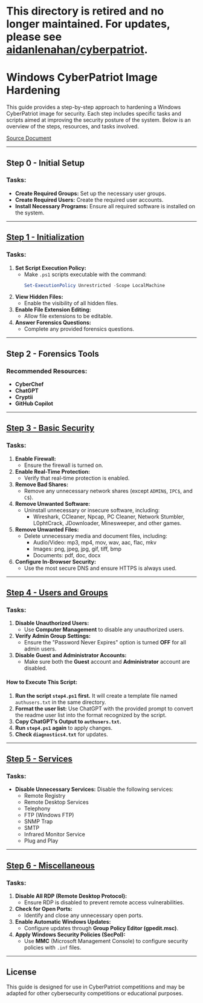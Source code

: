 # This directory is retired and no longer maintained. For updates, please see [aidanlenahan/cyberpatriot](https://github.com/aidanlenahan/cyberpatriot/).

# Windows CyberPatriot Image Hardening

This guide provides a step-by-step approach to hardening a Windows CyberPatriot image for security. Each step includes specific tasks and scripts aimed at improving the security posture of the system. Below is an overview of the steps, resources, and tasks involved.

[Source Document](https://docs.google.com/document/d/e/2PACX-1vT2zjA8CaPWgSmMfjuAQXL91jd2ioXfFl3J_zvzhtXNg7lFbNFENRbakHlqrodOCvrJ8hJ_O5YRnCyt/pub)

---

## Step 0 - Initial Setup
### Tasks:
- **Create Required Groups:** Set up the necessary user groups.
- **Create Required Users:** Create the required user accounts.
- **Install Necessary Programs:** Ensure all required software is installed on the system.

---

## [Step 1 - Initialization](https://raw.githubusercontent.com/aidanlenahan/dev/refs/heads/main/ps/cyberpatriot/masterbible24-25/windows/step1.ps1)
### Tasks:
1. **Set Script Execution Policy:**
   - Make `.ps1` scripts executable with the command:
     ```powershell
     Set-ExecutionPolicy Unrestricted -Scope LocalMachine
     ```
2. **View Hidden Files:**
   - Enable the visibility of all hidden files.
3. **Enable File Extension Editing:**
   - Allow file extensions to be editable.
4. **Answer Forensics Questions:**
   - Complete any provided forensics questions.

---

## Step 2 - Forensics Tools
### Recommended Resources:
- **CyberChef**
- **ChatGPT**
- **Cryptii**
- **GitHub Copilot**

---

## [Step 3 - Basic Security](https://raw.githubusercontent.com/aidanlenahan/dev/refs/heads/main/ps/cyberpatriot/masterbible24-25/windows/step3.ps1)
### Tasks:
1. **Enable Firewall:**
   - Ensure the firewall is turned on.
2. **Enable Real-Time Protection:**
   - Verify that real-time protection is enabled.
3. **Remove Bad Shares:**
   - Remove any unnecessary network shares (except `ADMIN$`, `IPC$`, and `C$`).
4. **Remove Unwanted Software:**
   - Uninstall unnecessary or insecure software, including:
     - Wireshark, CCleaner, Npcap, PC Cleaner, Network Stumbler, L0phtCrack, JDownloader, Minesweeper, and other games.
5. **Remove Unwanted Files:**
   - Delete unnecessary media and document files, including:
     - Audio/Video: mp3, mp4, mov, wav, aac, flac, mkv
     - Images: png, jpeg, jpg, gif, tiff, bmp
     - Documents: pdf, doc, docx
6. **Configure In-Browser Security:**
   - Use the most secure DNS and ensure HTTPS is always used.

---

## [Step 4 - Users and Groups](https://raw.githubusercontent.com/aidanlenahan/dev/refs/heads/main/ps/cyberpatriot/masterbible24-25/windows/step4.ps1)
### Tasks:
1. **Disable Unauthorized Users:**
   - Use **Computer Management** to disable any unauthorized users.
2. **Verify Admin Group Settings:**
   - Ensure the "Password Never Expires" option is turned **OFF** for all admin users.
3. **Disable Guest and Administrator Accounts:**
   - Make sure both the **Guest** account and **Administrator** account are disabled.

#### How to Execute This Script:
1. **Run the script `step4.ps1` first.** It will create a template file named `authusers.txt` in the same directory.
2. **Format the user list:** Use ChatGPT with the provided prompt to convert the readme user list into the format recognized by the script.
3. **Copy ChatGPT’s Output to `authusers.txt`.**
4. **Run `step4.ps1` again** to apply changes.
5. **Check `diagnostics4.txt`** for updates.

---

## [Step 5 - Services](https://raw.githubusercontent.com/aidanlenahan/dev/refs/heads/main/ps/cyberpatriot/masterbible24-25/windows/step5.ps1)
### Tasks:
- **Disable Unnecessary Services:** Disable the following services:
  - Remote Registry
  - Remote Desktop Services
  - Telephony
  - FTP (Windows FTP)
  - SNMP Trap
  - SMTP
  - Infrared Monitor Service
  - Plug and Play

---

## [Step 6 - Miscellaneous](https://raw.githubusercontent.com/aidanlenahan/dev/refs/heads/main/ps/cyberpatriot/masterbible24-25/windows/step6.ps1)
### Tasks:
1. **Disable All RDP (Remote Desktop Protocol):**
   - Ensure RDP is disabled to prevent remote access vulnerabilities.
2. **Check for Open Ports:**
   - Identify and close any unnecessary open ports.
3. **Enable Automatic Windows Updates:**
   - Configure updates through **Group Policy Editor (gpedit.msc)**.
4. **Apply Windows Security Policies (SecPol):**
   - Use **MMC** (Microsoft Management Console) to configure security policies with `.inf` files.

---

## License
This guide is designed for use in CyberPatriot competitions and may be adapted for other cybersecurity competitions or educational purposes.
